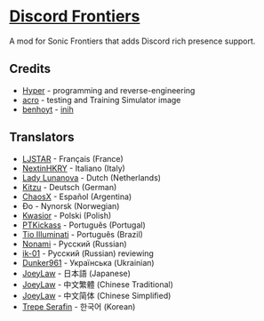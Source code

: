 # [Discord Frontiers](https://gamebanana.com/mods/423887)
A mod for Sonic Frontiers that adds Discord rich presence support.

## Credits
- [Hyper](https://github.com/HyperBE32) - programming and reverse-engineering
- [acro](https://github.com/acrolo) - testing and Training Simulator image
- [benhoyt](https://github.com/benhoyt) - [inih](https://github.com/benhoyt/inih)

## Translators
- [LJSTAR](https://twitter.com/LJSTAR_) - Français (France)
- [NextinHKRY](https://github.com/NextinMono) - Italiano (Italy)
- [Lady Lunanova](https://twitter.com/LadyLunanova) - Dutch (Netherlands)
- [Kitzu](https://twitter.com/AsuKitzu) - Deutsch (German)
- [ChaosX](https://twitter.com/ChaosX2006) - Español (Argentina)
- Đo - Nynorsk (Norwegian)
- [Kwasior](https://github.com/ThisKwasior) - Polski (Polish)
- [PTKickass](https://github.com/PTKickass) - Português (Portugal)
- [Tio Illuminati](https://twitter.com/ImTioIlluminati) - Português (Brazil)
- [Nonami](https://gamebanana.com/members/1696613) - Русский (Russian)
- [ik-01](https://github.com/ik-01) - Русский (Russian) reviewing
- [Dunker961](https://github.com/Dunker961) - Українська (Ukrainian)
- [JoeyLaw](https://www.youtube.com/@joeylaw123) - 日本語 (Japanese)
- [JoeyLaw](https://www.youtube.com/@joeylaw123) - 中文繁體 (Chinese Traditional)
- [JoeyLaw](https://www.youtube.com/@joeylaw123) - 中文简体 (Chinese Simplified)
- [Trepe Serafin](https://gamebanana.com/members/2351910) - 한국어 (Korean)